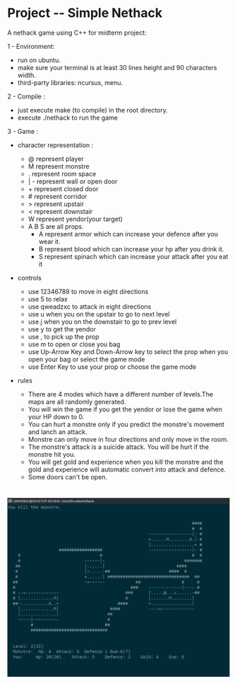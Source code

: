 # Project -- Simple Nethack
A nethack game using C++ for midterm project: 

1 - Environment:
   - run on ubuntu.
   - make sure your terminal is at least 30 lines height and 90 characters width.
   - third-party libraries: ncursus, menu.

2 - Compile :
   - just execute make (to compile) in the root directory.
   - execute ./nethack to run the game
  
3 - Game : 

- character representation :
  - @ represent player
  - M represent monstre
  - . represent room space
  - | - represent wall or open door
  - \+ represent closed door
  - \# represent corridor
  - \> represent upstair
  - < represent downstair
  - W represent yendor(your target)
  - A B S are all props. 
     - A represent armor which can increase your defence after you wear it.
     - B represent blood which can increase your hp after you drink it.
     - S represent spinach which can increase your attack after you eat it

- controls
    - use 12346789 to move in eight directions
    - use 5 to relax
    - use qweadzxc to attack in eight directions
    - use u when you on the upstair to go to next level
    - use j when you on the downstair to go to prev level
    - use y to get the yendor
    - use , to pick up the prop
    - use m to open or close you bag
    - use Up-Arrow Key and Down-Arrow key to select the prop when you open your bag or select the game mode
    - use Enter Key to use your prop or choose the game mode
  
- rules
    - There are 4 modes which have a different number of levels.The maps are all randomly generated.
    - You will win the game if you get the yendor or lose the game when your HP down to 0.
    - You can hurt a monstre only if you predict the monstre's movement and lanch an attack.
    - Monstre can only move in four directions and only move in the room.
    - The monstre's attack is a suicide attack. You will be hurt if the monstre hit you.
    - You will get gold and experience when you kill the monstre and the gold and experience will automatic convert into attack and defence.
    - Some doors can't be open.
#
![](https://raw.githubusercontent.com/GMHDBJD/nethack/master/screenshots/nethack.png)

